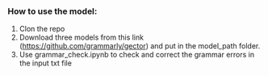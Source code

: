 ### How to use the model:

1. Clon the repo
2. Download three models from this link (https://github.com/grammarly/gector) and put in the model_path folder.
3. Use grammar_check.ipynb to check and correct the grammar errors in the input txt file

